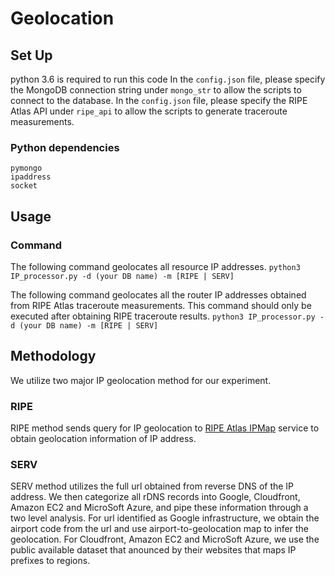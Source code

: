 # Geolocation

## Set Up
python 3.6 is required to run this code
In the `config.json` file, please specify the MongoDB connection string under `mongo_str` to allow the scripts to connect to the database. 
In the `config.json` file, please specify the RIPE Atlas API under `ripe_api` to allow the scripts to generate traceroute measurements. 

### Python dependencies
```
pymongo
ipaddress
socket
```

## Usage

### Command
The following command geolocates all resource IP addresses. 
`python3 IP_processor.py -d (your DB name) -m [RIPE | SERV]`

The following command geolocates all the router IP addresses obtained from RIPE Atlas traceroute measurements. 
This command should only be executed after obtaining RIPE traceroute results. 
`python3 IP_processor.py -d (your DB name) -m [RIPE | SERV]`

## Methodology
We utilize two major IP geolocation method for our experiment. 

### RIPE
RIPE method sends query for IP geolocation to [RIPE Atlas IPMap](https://ipmap.ripe.net/) service to obtain geolocation information of IP address. 

### SERV
SERV method utilizes the full url obtained from reverse DNS of the IP address. We then categorize all rDNS records into Google, Cloudfront, Amazon EC2 and MicroSoft Azure, and pipe these information through a two level analysis. For url identified as Google infrastructure, we obtain the airport code from the url and use airport-to-geolocation map to infer the geolocation. For Cloudfront, Amazon EC2 and MicroSoft Azure, we use the public available dataset that anounced by their websites that maps IP prefixes to regions. 